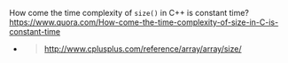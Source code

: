 
How come the time complexity of `size()` in C++ is constant time? https://www.quora.com/How-come-the-time-complexity-of-size-in-C-is-constant-time
- > http://www.cplusplus.com/reference/array/array/size/
